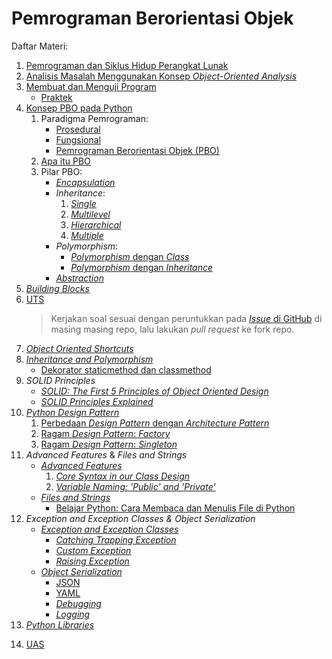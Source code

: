 <!--
Copyright (c) Pipin Fitriadi. All rights reserved.
Licensed under the MIT License. See LICENSE in the project root for license information.
-->

# Pemrograman Berorientasi Objek

Daftar Materi:

1. [Pemrograman dan Siklus Hidup Perangkat Lunak](https://docs.google.com/presentation/d/1fx8PkA4meuEdn3F8WtryPoFML9pI_8h1/edit)
2. [Analisis Masalah Menggunakan Konsep _Object-Oriented Analysis_](https://docs.google.com/presentation/d/1jJDMwl7XtiTRftSygTm58SZmS8ILqFjP/edit)
3. [Membuat dan Menguji Program](https://docs.google.com/presentation/d/1mypdO97pLIT8iX9YpBYkuxpnYZBKzasD/edit)
    - [Praktek](membuat_dan_menguji_program/)
4. [Konsep PBO pada Python](https://drive.google.com/file/d/1pm2Sm-Iih5gi8oynQis7MkpMZk8LPcJi/view)
    1. Paradigma Pemrograman:
        - [Prosedural](konsep_oop_pada_python/prosedural.py)
        - [Fungsional](konsep_oop_pada_python/fungsional.py)
        - [Pemrograman Berorientasi Objek (PBO)](konsep_oop_pada_python/pbo.py)
    2. [Apa itu PBO](konsep_oop_pada_python/apa_itu_pbo.py)
    3. Pilar PBO:
        - [_Encapsulation_](konsep_oop_pada_python/encapsulation.py)
        - _Inheritance_:
            1. [_Single_](konsep_oop_pada_python/inheritance/single.py)
            2. [_Multilevel_](konsep_oop_pada_python/inheritance/multilevel.py)
            3. [_Hierarchical_](konsep_oop_pada_python/inheritance/hierarchical.py)
            4. [_Multiple_](konsep_oop_pada_python/inheritance/multiple.py)
        - _Polymorphism_:
            - [_Polymorphism_ dengan _Class_](konsep_oop_pada_python/polymorphism/dengan_class.py)
            - [_Polymorphism_ dengan _Inheritance_](konsep_oop_pada_python/polymorphism/dengan_inheritance.py)
        - [_Abstraction_](konsep_oop_pada_python/abstraction.py)
5. [_Building Blocks_](https://drive.google.com/file/d/14E9r_DTD_mr9jxiWj-sE1eiSi8jt78-i/view)
6. [UTS](uts.py)
    > Kerjakan soal sesuai dengan peruntukkan pada [_Issue_ di GitHub](https://github.com/pipinfitriadi/pbo/issues) di masing masing repo, lalu lakukan _pull request_ ke fork repo.
7. [_Object Oriented Shortcuts_](https://drive.google.com/file/d/149J5S_NapIrMu0-Ca8r7Mqm-NeijTxKs/view)
8. [_Inheritance and Polymorphism_](https://drive.google.com/file/d/1MiOI4ZyzWow_HY-_2wxvdC1pwzc5ySGs/view)
    - [Dekorator staticmethod dan classmethod](https://jagongoding.com/python/menengah/oop/classmethod/)
9. _SOLID Principles_
    - [_SOLID: The First 5 Principles of Object Oriented Design_](https://www.digitalocean.com/community/conceptual-articles/s-o-l-i-d-the-first-five-principles-of-object-oriented-design)
    - [_SOLID Principles Explained_](https://www.youtube.com/watch?v=V3TUEeB0kW0)
10. [_Python Design Pattern_](https://drive.google.com/file/d/1So0nTMM9QeY0kKSiKL3Y6jkgKJQHB1JC/view)
    1. [Perbedaan _Design Pattern_ dengan _Architecture Pattern_](https://www.anbidev.com/design-pattern-atau-architecture-pattern/)
    2. [Ragam _Design Pattern_: _Factory_](https://www.anbidev.com/design-pattern-factory/)
    3. [Ragam _Design Pattern_: _Singleton_](https://www.anbidev.com/design-pattern-singleton/)
11. _Advanced Features_ & _Files and Strings_
    - [_Advanced Features_](https://drive.google.com/file/d/1Sqq6y0tq0P_JW2-wNQ8dNDSvlfBs_prZ/view)
        1. [_Core Syntax in our Class Design_](advanced_features/core_syntax_in_our_class_design.py)
        2. [_Variable Naming: 'Public' and 'Private'_](advanced_features/variable_naming_public_and_private.py)
    - [_Files and Strings_](https://drive.google.com/file/d/1Sv-nWTDhoUTQQkXw91_y5S4uTfyQ83V3/view)
        - [Belajar Python: Cara Membaca dan Menulis File di Python](https://www.petanikode.com/python-file/)
12. _Exception and Exception Classes & Object Serialization_
    - [_Exception and Exception Classes_](https://drive.google.com/file/d/1I3PqXhAaIvk0_yh6c11_4BCaXPUoqQwm/view)
        - [_Catching Trapping Exception_](exception_and_exception_class/catching_trapping_exception.py)
        - [_Custom Exception_](exception_and_exception_class/custom_exception.py)
        - [_Raising Exception_](exception_and_exception_class/raising_exception.py)
    - [_Object Serialization_](https://drive.google.com/file/d/1dGi9O729cbxZcTz5xdWiqksjRlUZeX-Q/view)
        - [JSON](object_serialization/tes_json.py)
        - [YAML](object_serialization/script_yaml1.py)
        - [_Debugging_](https://realpython.com/python-debugging-pdb/)
        - [_Logging_](https://realpython.com/python-logging/)
13. [_Python Libraries_](https://drive.google.com/file/d/1wdhtA7vH6dpGVa4nmixuBXuYpXK8YgrW/view?usp=sharing)
<!--14. [UAS](https://drive.google.com/file/d/17uy2_kR7yXJiwAsx95lRWGrgBFb79vI4/view)-->
14. [UAS](uas/)
